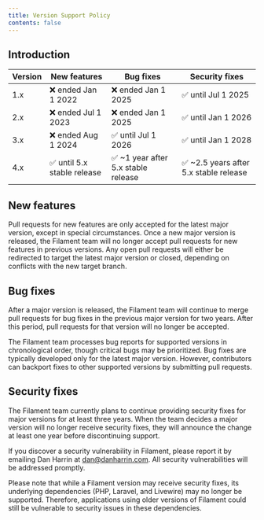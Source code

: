 ```yaml
---
title: Version Support Policy
contents: false
---
```


## Introduction

| Version | New features               | Bug fixes                          | Security fixes                        |
|---------|----------------------------|------------------------------------|---------------------------------------|
| 1.x     | ❌ ended Jan 1 2022         | ❌ ended Jan 1 2025                 | ✅ until Jul 1 2025                    |
| 2.x     | ❌ ended Jul 1 2023         | ❌ ended Jan 1 2025                 | ✅ until Jan 1 2026                    |
| 3.x     | ❌ ended Aug 1 2024         | ✅ until Jul 1 2026                 | ✅ until Jan 1 2028                    |
| 4.x     | ✅ until 5.x stable release | ✅ ~1 year after 5.x stable release | ✅ ~2.5 years after 5.x stable release |

## New features

Pull requests for new features are only accepted for the latest major version, except in special circumstances. Once a new major version is released, the Filament team will no longer accept pull requests for new features in previous versions. Any open pull requests will either be redirected to target the latest major version or closed, depending on conflicts with the new target branch.

## Bug fixes

After a major version is released, the Filament team will continue to merge pull requests for bug fixes in the previous major version for two years. After this period, pull requests for that version will no longer be accepted.

The Filament team processes bug reports for supported versions in chronological order, though critical bugs may be prioritized. Bug fixes are typically developed only for the latest major version. However, contributors can backport fixes to other supported versions by submitting pull requests.

## Security fixes

The Filament team currently plans to continue providing security fixes for major versions for at least three years. When the team decides a major version will no longer receive security fixes, they will announce the change at least one year before discontinuing support.

If you discover a security vulnerability in Filament, please report it by emailing Dan Harrin at [dan@danharrin.com](mailto:dan@danharrin.com). All security vulnerabilities will be addressed promptly.

Please note that while a Filament version may receive security fixes, its underlying dependencies (PHP, Laravel, and Livewire) may no longer be supported. Therefore, applications using older versions of Filament could still be vulnerable to security issues in these dependencies.
